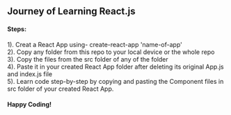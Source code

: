 ## Journey of Learning React.js
#### Steps:
1). Creat a React App using- create-react-app 'name-of-app' <br>
2). Copy any folder from this repo to your local device or the whole repo<br>
3). Copy the files from the src folder of any of the folder<br>
4). Paste it in your created React App folder after deleting its original App.js and index.js file<br>
5). Learn code step-by-step by copying and pasting the Component files in src folder of your created React App.<br>

#### Happy Coding!
